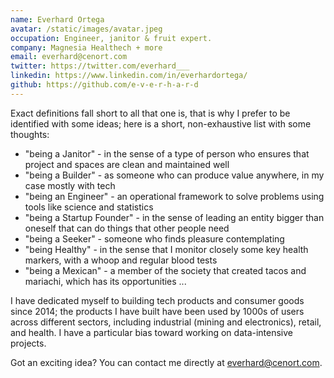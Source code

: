 ```yaml
---
name: Everhard Ortega
avatar: /static/images/avatar.jpeg
occupation: Engineer, janitor & fruit expert.
company: Magnesia Healthech + more
email: everhard@cenort.com
twitter: https://twitter.com/everhard___
linkedin: https://www.linkedin.com/in/everhardortega/
github: https://github.com/e-v-e-r-h-a-r-d
---
```


Exact definitions fall short to all that one is, that is why I prefer to be identified with some ideas; here is a short, non-exhaustive list with some thoughts:

+ "being a Janitor" - in the sense of a type of person who ensures that project and spaces are clean and maintained well
+ "being a Builder" - as someone who can produce value anywhere, in my case mostly with tech
+ "being an Engineer" - an operational framework to solve problems using tools like science and statistics
+ "being a Startup Founder" - in the sense of leading an entity bigger than oneself that can do things that other people need
+ "being a Seeker" - someone who finds pleasure contemplating
+ "being Healthy" - in the sense that I monitor closely some key health markers, with a whoop and regular blood tests
+ "being a Mexican" - a member of the society that created tacos and mariachi, which has its opportunities
...

I have dedicated myself to building tech products and consumer goods since 2014; the products I have built have been used by 1000s of users across different sectors, including industrial (mining and electronics), retail, and health. I have a particular bias toward working on data-intensive projects.

Got an exciting idea? You can contact me directly at everhard@cenort.com.
